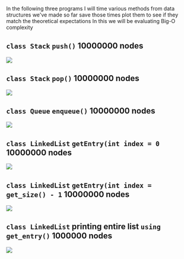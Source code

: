 In the following three programs I will time various methods from data structures we've made so far save those times plot them to see if they match the theoretical expectations
In this we will be evaluating Big-O complexity

## `class Stack` `push()` 10000000 nodes
<img src="./assets/operation1.png">

## `class Stack` `pop()` 10000000 nodes 
<img src="./assets/operation2.png">

## `class Queue` `enqueue()` 10000000 nodes 
<img src="./assets/operation3.png">

## `class LinkedList` `getEntry(int index = 0` 10000000 nodes
<img src="./assets/operation4.png">

## `class LinkedList` `getEntry(int index = get_size() - 1` 10000000 nodes
<img src="./assets/operation5.png">

## `class LinkedList` printing entire list `using get_entry()` 1000000 nodes
<img src="./assets/operation6.png">

